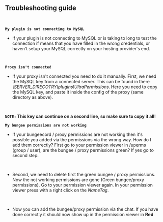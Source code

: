 ## Troubleshooting guide
<br>

**`My plugin is not connecting to MySQL`**
* If your plugin is not connecting to MySQL or is taking to long to test the connection if means that you have filled in the wrong credentials, or haven't setup your MySQL correctly on your hosting provider's end.
<br>

**`Proxy isn't connected`**
* If your proxy isn't connected you need to do it manually.
  First, we need the MySQL key from a connected server. 
  This can be found in there *\SERVER_DIRECOTRY\plugins\UltraPermissions*. 
  Here you need to copy the MySQL key, and paste it inside the config of the proxy (same directory as above).
<br>

**`NOTE:` This key can continue on a second line, so make sure to copy it all!**
<br>

**`My bungee permissions are not working`**
* If your bungeecord / proxy permissions are not working then it's possible you added via the permissions via the wrong way.
  How do I add them correctly?
  First go to your permission viewer in /uperms (group / user), are the bungee / proxy permissions green? If yes go to second step.
<br>

* Second, we need to delete first the green bungee / proxy permissions.
  Now the not working permissions are gone (Green bungee/proxy permissions), Go to your permission viewer again.
  In your permission viewer press with a right click on the *NameTag*.
<br>

* Now you can add the bungee/proxy permission via the chat.
  If you have done correctly it should now show up in the permission viewer in **Red**.
